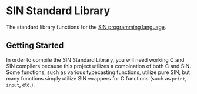 # SIN Standard Library

The standard library functions for the [SIN programming language](https://github.com/rlannon/SINx86).

## Getting Started

In order to compile the SIN Standard Library, you will need working C and SIN compilers because this project utilizes a combination of both C and SIN. Some functions, such as various typecasting functions, utilize pure SIN, but many functions simply utilize SIN wrappers for C functions (such as `print`, `input`, etc.).
